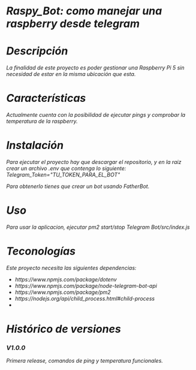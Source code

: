 <em>
<h1>Raspy_Bot: como manejar una raspberry desde telegram</h1>

<h1>Descripción</h1>
<p>
    La finalidad de este proyecto es poder gestionar una Raspberry Pi 5 sin necesidad de estar en la misma ubicación que esta.
</p>

<h1>Características</h1>
<p>
    Actualmente cuenta con la posibilidad de ejecutar pings y comprobar la temperatura de la raspberry.
</p>

<h1>Instalación</h1>
<p>
Para ejecutar el proyecto hay que descargar el repositorio, y en la raiz crear un archivo .env que contenga lo siguiente:
    Telegram_Token="TU_TOKEN_PARA_EL_BOT"

Para obtenerlo tienes que crear un bot usando FatherBot.
</p>

<h1>Uso</h1>
<p>
    Para usar la aplicacion, ejecutar pm2 start/stop Telegram Bot/src/index.js
</p>

<h1>Teconologías</h1>
<p>
    Este proyecto necesita las siguientes dependencias:
<ul>
    <li>https://www.npmjs.com/package/dotenv</li>
    <li>https://www.npmjs.com/package/node-telegram-bot-api</li>
    <li>https://www.npmjs.com/package/pm2</li>
    <li>https://nodejs.org/api/child_process.html#child-process<li>
</ul>
</p>

<h1>Histórico de versiones</h1>
<p>
<h3>V1.0.0</h3>Primera release, comandos de ping y temperatura funcionales.
</p>
</em>